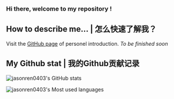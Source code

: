 ### Hi there, welcome to my repository !

<!--
**jasonren0403/jasonren0403** is a ✨ _special_ ✨ repository because its `README.md` (this file) appears on your GitHub profile.

Here are some ideas to get you started:

- 🔭 I’m currently working on ...
- 🌱 I’m currently learning ...
- 👯 I’m looking to collaborate on ...
- 🤔 I’m looking for help with ...
- 💬 Ask me about ...
- 📫 How to reach me: ...
- 😄 Pronouns: ...
- ⚡ Fun fact: ...
-->

## How to describe me... | 怎么快速了解我？

Visit the [GitHub page](https://jasonren0403.github.io/jasonren0403/other) of personel introduction. _To be finished soon_

## My Github stat | 我的Github贡献记录
<!--https://github.com/anuraghazra/github-readme-stats/blob/master/docs/readme_cn.md#GitHub-%E7%BB%9F%E8%AE%A1%E5%8D%A1%E7%89%87-->

![jasonren0403's GitHub stats](https://github-readme-stats.vercel.app/api?username=jasonren0403&show_icons=true&theme=radical)

![jasonren0403's Most used languages](https://github-readme-stats.vercel.app/api/top-langs?username=jasonren0403&layout=compact&hide_border=true&langs_count=5)
